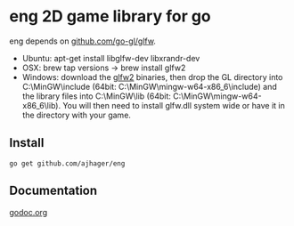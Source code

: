 eng 2D game library for go
===

eng depends on [github.com/go-gl/glfw](http://github.com/go-gl/glfw).
* Ubuntu: apt-get install libglfw-dev libxrandr-dev
* OSX: brew tap versions -> brew install glfw2
* Windows: download the [glfw2](http://sourceforge.net/projects/glfw/files/glfw/2.7.7/) binaries, then drop the GL directory into C:\MinGW\include (64bit: C:\MinGW\mingw-w64-x86_6\include) and the library files into C:\MinGW\lib (64bit: C:\MinGW\mingw-w64-x86_6\lib). You will then need to install glfw.dll system wide or have it in the directory with your game.

Install
-------
`go get github.com/ajhager/eng`

Documentation
-------------
[godoc.org](http://godoc.org/github.com/ajhager/eng)
